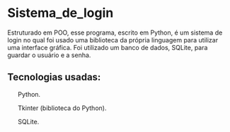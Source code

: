 <h1> Sistema_de_login </h1>

<p> Estruturado em POO, esse programa, escrito em Python, é um sistema de login no 
qual foi usado uma biblioteca da própria linguagem para utilizar uma interface gráfica.
Foi utilizado um banco de dados, SQLite, para guardar o usuário e a senha. 
</p>


<h2>Tecnologias usadas:</h2>
<ul>Python.</ul>
<ul>Tkinter (biblioteca do Python).</ul>
<ul>SQLite.</ul>

